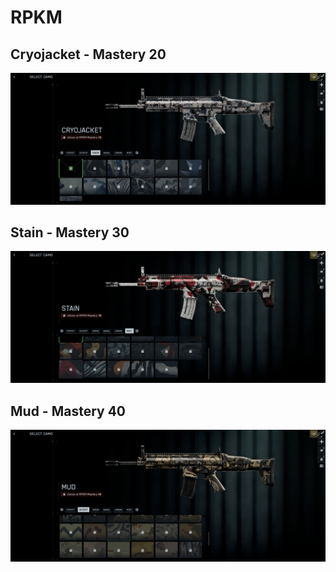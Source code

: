 # RPKM

## Cryojacket - Mastery 20
![Cryojacket](Cryojacket.jpg)
## Stain - Mastery 30
![Stain](Stain.jpg)
## Mud - Mastery 40
![Mud](Mud.jpg)
